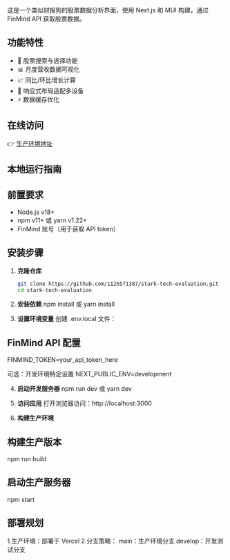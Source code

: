 


这是一个类似财报狗的股票数据分析界面，使用 Next.js 和 MUI 构建，通过 FinMind API 获取股票数据。


## 功能特性

- 🚀 股票搜索与选择功能
- 📊 月度营收数据可视化
- 📈 同比/环比增长计算
- 📱 响应式布局适配多设备
- ⚡ 数据缓存优化

## 在线访问

👉 [生产环境地址](https://stark-tech-evaluation.vercel.app/)  

## 本地运行指南

## 前置要求
- Node.js v18+
- npm v11+ 或 yarn v1.22+
- FinMind 账号（用于获取 API token）

## 安装步骤
1. **克隆仓库**
   ```bash
   git clone https://github.com/1126571387/stark-tech-evaluation.git
   cd stark-tech-evaluation

2. **​安装依赖**
npm install 或 yarn install

3. **​设置环境变量**
创建 .env.local 文件：
## FinMind API 配置
FINMIND_TOKEN=your_api_token_here

可选：开发环境特定设置
NEXT_PUBLIC_ENV=development

4. **​启动开发服务器**
npm run dev 或  yarn dev

5. **访问应用**
打开浏览器访问：http://localhost:3000

6. **​构建生产环境**
## 构建生产版本
npm run build

## 启动生产服务器
npm start

## ​部署规划
1.生产环境：部署于 Vercel
2.分支策略：
main：生产环境分支
develop：开发测试分支


